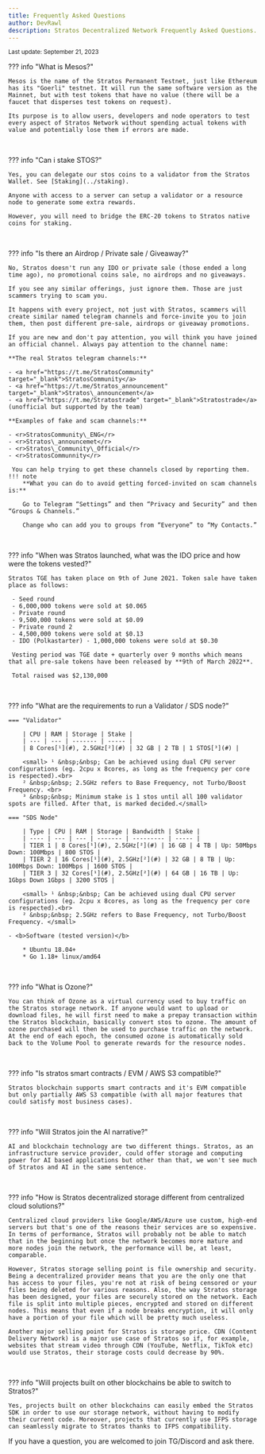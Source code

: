 ```yaml
---
title: Frequently Asked Questions
author: DevRawl
description: Stratos Decentralized Network Frequently Asked Questions. Is there an airdrop? Find out here.
---
```


<small> Last update: September 21, 2023</small>

??? info "What is Mesos?"

    Mesos is the name of the Stratos Permanent Testnet, just like Ethereum has its "Goerli" testnet. It will run the same software version as the Mainnet, but with test tokens that have no value (there will be a faucet that disperses test tokens on request).

    Its purpose is to allow users, developers and node operators to test every aspect of Stratos Network without spending actual tokens with value and potentially lose them if errors are made.

 

??? info "Can i stake STOS?"

    Yes, you can delegate our stos coins to a validator from the Stratos Wallet. See [Staking](../staking).
    
    Anyone with access to a server can setup a validator or a resource node to generate some extra rewards. 
    
    However, you will need to bridge the ERC-20 tokens to Stratos native coins for staking.

 

??? info "Is there an Airdrop / Private sale / Giveaway?"

    No, Stratos doesn't run any IDO or private sale (those ended a long time ago), no promotional coins sale, no airdrops and no giveaways. 
    
    If you see any similar offerings, just ignore them. Those are just scammers trying to scam you. 
    
    It happens with every project, not just with Stratos, scammers will create similar named telegram channels and force-invite you to join them, then post different pre-sale, airdrops or giveaway promotions. 
    
    If you are new and don't pay attention, you will think you have joined an official channel. Always pay attention to the channel name: 
    
    **The real Stratos telegram channels:** 
    
    - <a href="https://t.me/StratosCommunity" target="_blank">StratosCommunity</a>
    - <a href="https://t.me/Stratos_announcement" target="_blank">Stratos\_announcement</a>
    - <a href="https://t.me/Stratostrade" target="_blank">Stratostrade</a> (unofficial but supported by the team)

    **Examples of fake and scam channels:** 
    
    - <r>StratosCommunity\_ENG</r>
    - <r>Stratos\_announcemet</r>
    - <r>Stratos\_Community\_Official</r>
    - <r>StratosCommunnity</r>
    
     You can help trying to get these channels closed by reporting them.
    !!! note
        **What you can do to avoid getting forced-invited on scam channels is:** 
        
        Go to Telegram “Settings” and then “Privacy and Security” and then “Groups & Channels.” 
        
        Change who can add you to groups from “Everyone” to “My Contacts.”

 

??? info "When was Stratos launched, what was the IDO price and how were the tokens vested?"

    Stratos TGE has taken place on 9th of June 2021. Token sale have taken place as follows:
    
	 - Seed round 
	 - 6,000,000 tokens were sold at $0.065 
	 - Private round 
	 - 9,500,000 tokens were sold at $0.09 
	 - Private round 2 
	 - 4,500,000 tokens were sold at $0.13 
	 - IDO (Polkastarter) - 1,000,000 tokens were sold at $0.30 
	 
	 Vesting period was TGE date + quarterly over 9 months which means that all pre-sale tokens have been released by **9th of March 2022**. 
	 
	 Total raised was $2,130,000

 

??? info "What are the requirements to run a Validator / SDS node?"

    === "Validator"

        | CPU | RAM | Storage | Stake |
        | --- | --- | ------- | ----- |
        | 8 Cores[¹](#), 2.5GHz[²](#) | 32 GB | 2 TB | 1 STOS[³](#) |

        <small> ¹ &nbsp;&nbsp; Can be achieved using dual CPU server configurations (eg. 2cpu x 8cores, as long as the frequency per core is respected).<br>
        ² &nbsp;&nbsp; 2.5GHz refers to Base Frequency, not Turbo/Boost Frequency. <br>
        ³ &nbsp;&nbsp; Minimum stake is 1 stos until all 100 validator spots are filled. After that, is marked decided.</small>     

    === "SDS Node"

        | Type | CPU | RAM | Storage | Bandwidth | Stake |
        | ---- | --- | --- | ------- | --------- | ----- |
        | TIER 1 | 8 Cores[¹](#), 2.5GHz[²](#) | 16 GB | 4 TB | Up: 50Mbps Down: 100Mbps | 800 STOS |
        | TIER 2 | 16 Cores[¹](#), 2.5GHz[²](#) | 32 GB | 8 TB | Up: 100Mbps Down: 100Mbps | 1600 STOS |
        | TIER 3 | 32 Cores[¹](#), 2.5GHz[²](#) | 64 GB | 16 TB | Up: 1Gbps Down 1Gbps | 3200 STOS |

        <small> ¹ &nbsp;&nbsp; Can be achieved using dual CPU server configurations (eg. 2cpu x 8cores, as long as the frequency per core is respected).<br>
        ² &nbsp;&nbsp; 2.5GHz refers to Base Frequency, not Turbo/Boost Frequency. </small>

    - <b>Software (tested version)</b>

        * Ubuntu 18.04+
        * Go 1.18+ linux/amd64 

 

??? info "What is Ozone?"

    You can think of Ozone as a virtual currency used to buy traffic on the Stratos storage network. If anyone would want to upload or download files, he will first need to make a prepay transaction within the Stratos blockchain, basically convert stos to ozone. The amount of ozone purchased will then be used to purchase traffic on the network. At the end of each epoch, the consumed ozone is automatically sold back to the Volume Pool to generate rewards for the resource nodes.

 

??? info "Is stratos smart contracts / EVM / AWS S3 compatible?"

    Stratos blockchain supports smart contracts and it's EVM compatible but only partially AWS S3 compatible (with all major features that could satisfy most business cases).

 

??? info "Will Stratos join the AI narrative?"

    AI and blockchain technology are two different things. Stratos, as an infrastructure service provider, could offer storage and computing power for AI based applications but other than that, we won't see much of Stratos and AI in the same sentence.

 

??? info "How is Stratos decentralized storage different from centralized cloud solutions?"

    Centralized cloud providers like Google/AWS/Azure use custom, high-end servers but that's one of the reasons their services are so expensive. In terms of performance, Stratos will probably not be able to match that in the beginning but once the network becomes more mature and more nodes join the network, the performance will be, at least, comparable.

    However, Stratos storage selling point is file ownership and security. Being a decentralized provider means that you are the only one that has access to your files, you're not at risk of being censored or your files being deleted for various reasons. Also, the way Stratos storage has been designed, your files are securely stored on the network. Each file is split into multiple pieces, encrypted and stored on different nodes. This means that even if a node breaks encryption, it will only have a portion of your file which will be pretty much useless.

    Another major selling point for Stratos is storage price. CDN (Content Delivery Network) is a major use case of Stratos so if, for example, websites that stream video through CDN (YouTube, Netflix, TikTok etc) would use Stratos, their storage costs could decrease by 90%.

 

??? info "Will projects built on other blockchains be able to switch to Stratos?"

    Yes, projects built on other blockchains can easily embed the Stratos SDK in order to use our storage network, without having to modify their current code. Moreover, projects that currently use IFPS storage can seamlessly migrate to Stratos thanks to IFPS compatibility.

If you have a question, you are welcomed to join TG/Discord and ask there.

